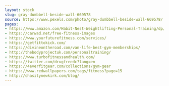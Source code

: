 ```yaml
---
layout: stock
slug: gray-dumbbell-beside-wall-669578
source: https://www.pexels.com/photo/gray-dumbbell-beside-wall-669578/
pages:
- https://www.amazon.com/Habit-Nest-Weightlifting-Personal-Training/dp/B07MSDH988
- https://carwad.net/free-fitness-images
- https://www.yourfuturefitness.com/services/
- https://getfittokick.com/
- https://divineontheroad.com/van-life-best-gym-memberships/
- http://thebodyprojectuk.com/personaltraining/
- https://www.turbofitnessandhealth.com/
- https://twitter.com/drugfreedc?lang=en
- https://4everfitgear.com/collections/gym-gear
- https://www.redwallpapers.com/tags/fitness?page=15
- http://chasitynewkirk.com/blog/
---
```

